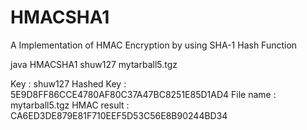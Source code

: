 # HMACSHA1
A Implementation of HMAC Encryption by using SHA-1 Hash Function


java HMACSHA1 shuw127 mytarball5.tgz

Key         : shuw127
Hashed Key  : 5E9D8FF86CCE4780AF80C37A47BC8251E85D1AD4
File name   : mytarball5.tgz
HMAC result : CA6ED3DE879E81F710EEF5D53C56E8B90244BD34

